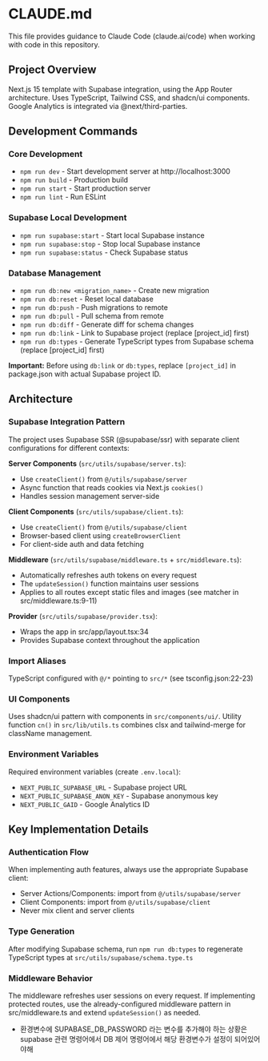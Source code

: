# CLAUDE.md

This file provides guidance to Claude Code (claude.ai/code) when working with code in this repository.

## Project Overview

Next.js 15 template with Supabase integration, using the App Router architecture. Uses TypeScript, Tailwind CSS, and shadcn/ui components. Google Analytics is integrated via @next/third-parties.

## Development Commands

### Core Development
- `npm run dev` - Start development server at http://localhost:3000
- `npm run build` - Production build
- `npm run start` - Start production server
- `npm run lint` - Run ESLint

### Supabase Local Development
- `npm run supabase:start` - Start local Supabase instance
- `npm run supabase:stop` - Stop local Supabase instance
- `npm run supabase:status` - Check Supabase status

### Database Management
- `npm run db:new <migration_name>` - Create new migration
- `npm run db:reset` - Reset local database
- `npm run db:push` - Push migrations to remote
- `npm run db:pull` - Pull schema from remote
- `npm run db:diff` - Generate diff for schema changes
- `npm run db:link` - Link to Supabase project (replace [project_id] first)
- `npm run db:types` - Generate TypeScript types from Supabase schema (replace [project_id] first)

**Important:** Before using `db:link` or `db:types`, replace `[project_id]` in package.json with actual Supabase project ID.

## Architecture

### Supabase Integration Pattern

The project uses Supabase SSR (@supabase/ssr) with separate client configurations for different contexts:

**Server Components** (`src/utils/supabase/server.ts`):
- Use `createClient()` from `@/utils/supabase/server`
- Async function that reads cookies via Next.js `cookies()`
- Handles session management server-side

**Client Components** (`src/utils/supabase/client.ts`):
- Use `createClient()` from `@/utils/supabase/client`
- Browser-based client using `createBrowserClient`
- For client-side auth and data fetching

**Middleware** (`src/utils/supabase/middleware.ts` + `src/middleware.ts`):
- Automatically refreshes auth tokens on every request
- The `updateSession()` function maintains user sessions
- Applies to all routes except static files and images (see matcher in src/middleware.ts:9-11)

**Provider** (`src/utils/supabase/provider.tsx`):
- Wraps the app in src/app/layout.tsx:34
- Provides Supabase context throughout the application

### Import Aliases

TypeScript configured with `@/*` pointing to `src/*` (see tsconfig.json:22-23)

### UI Components

Uses shadcn/ui pattern with components in `src/components/ui/`. Utility function `cn()` in `src/lib/utils.ts` combines clsx and tailwind-merge for className management.

### Environment Variables

Required environment variables (create `.env.local`):
- `NEXT_PUBLIC_SUPABASE_URL` - Supabase project URL
- `NEXT_PUBLIC_SUPABASE_ANON_KEY` - Supabase anonymous key
- `NEXT_PUBLIC_GAID` - Google Analytics ID

## Key Implementation Details

### Authentication Flow
When implementing auth features, always use the appropriate Supabase client:
- Server Actions/Components: import from `@/utils/supabase/server`
- Client Components: import from `@/utils/supabase/client`
- Never mix client and server clients

### Type Generation
After modifying Supabase schema, run `npm run db:types` to regenerate TypeScript types at `src/utils/supabase/schema.type.ts`

### Middleware Behavior
The middleware refreshes user sessions on every request. If implementing protected routes, use the already-configured middleware pattern in src/middleware.ts and extend `updateSession()` as needed.
- 환경변수에 SUPABASE_DB_PASSWORD 라는 변수를 추가해야 하는 상황은 supabase 관련 명령어에서 DB 제어 명령어에서 해당 환경변수가 설정이 되어있어야해